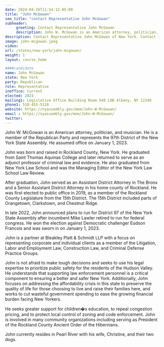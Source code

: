 ```yaml
---
date: 2024-04-26T11:54:12-05:00
title: "John McGowan"
seo_title: "contact Representative John McGowan"
subheader:
     greeting: Contact Representative John McGowan
     description: John W. McGowan is an American attorney, politician, and musician. He is a member of the Republican Party and represents the 97th District of the New York State Assembly. He assumed office on January 1, 2023.
description: Contact Representative John McGowan of New York. Contact information for John McGowan includes email address, phone number, and mailing address.
image: john-mcgowan.jpeg
video:
url: /states/new-york/john-mcgowan/
weight: 1
layout: course_home

####candidate
name: John McGowan
state: New York
party: Republican
role: Representative
inoffice: Current
elected: 2023
mailing1: Legislative Office Building Room 548 LOB Albany, NY 12248
phone1: 518-455-5118
website: https://nyassembly.gov/mem/John-W-McGowan/
email : https://nyassembly.gov/mem/John-W-McGowan/
twitter:
---
```

John W. McGowan is an American attorney, politician, and musician. He is a member of the Republican Party and represents the 97th District of the New York State Assembly. He assumed office on January 1, 2023.

John was born and raised in Rockland County, New York. He graduated from Saint Thomas Aquinas College and later returned to serve as an adjunct professor of criminal law and evidence. He also graduated from New York Law School and was the Managing Editor of the New York Law School Law Review.

After graduation, John served as an Assistant District Attorney in The Bronx and a Senior Assistant District Attorney in his home county of Rockland. He was first elected to public office in 2019, as a member of the Rockland County Legislature from the 15th District. The 15th District included parts of Orangetown, Clarkstown, and Chestnut Ridge.

In late 2022, John announced plans to run for District 97 of the New York State Assembly after incumbent Mike Lawler retired to run for federal congress. He won the election against Democratic challenger Eudson Francois and was sworn in on January 1, 2023.

John is a partner at Bleakley Platt & Schmidt LLP with a focus on representing corporate and individual clients as a member of the Litigation, Labor and Employment Law, Construction Law, and Criminal Defense Practice Groups.

John is not afraid to make tough decisions and seeks to use his legal expertise to prioritize public safety for the residents of the Hudson Valley. He understands that supporting law enforcement personnel is a critical component to ensuring a better and safer New York. Additionally, John focuses on addressing the affordability crisis in this state to preserve the quality of life for those choosing to live and raise their families here, and works to cut wasteful government spending to ease the growing financial burden facing New Yorkers.

He seeks greater support for children�s education, to repeal congestion pricing, and to protect local control of zoning and code enforcement. John is involved in many community organizations including serving as President of the Rockland County Ancient Order of the Hibernians.

John currently resides in Pearl River with his wife, Christine, and their two dogs.
